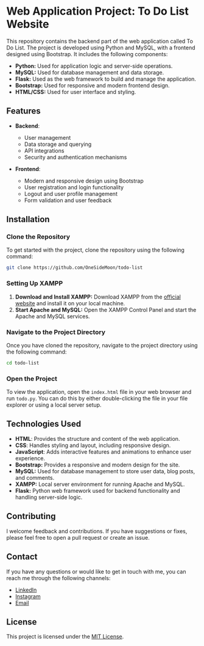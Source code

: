 # Web Application Project: To Do List Website

This repository contains the backend part of the web application called To Do List. The project is developed using Python and MySQL, with a frontend designed using Bootstrap. It includes the following components:

- **Python:** Used for application logic and server-side operations.
- **MySQL:** Used for database management and data storage.
- **Flask:** Used as the web framework to build and manage the application.
- **Bootstrap:** Used for responsive and modern frontend design.
- **HTML/CSS:** Used for user interface and styling.

## Features

- **Backend**:
  - User management
  - Data storage and querying
  - API integrations
  - Security and authentication mechanisms

- **Frontend**:
  - Modern and responsive design using Bootstrap
  - User registration and login functionality
  - Logout and user profile management
  - Form validation and user feedback


## Installation

### Clone the Repository

To get started with the project, clone the repository using the following command:

```bash
git clone https://github.com/OneSideMoon/todo-list
```

### Setting Up XAMPP

1. **Download and Install XAMPP:** Download XAMPP from the [official website](https://www.apachefriends.org/index.html) and install it on your local machine.
2. **Start Apache and MySQL:** Open the XAMPP Control Panel and start the Apache and MySQL services.

### Navigate to the Project Directory

Once you have cloned the repository, navigate to the project directory using the following command:

```bash
cd todo-list
```

### Open the Project

To view the application, open the `index.html` file in your web browser and run `todo.py`. You can do this by either double-clicking the file in your file explorer or using a local server setup.


## Technologies Used

- **HTML**: Provides the structure and content of the web application.
- **CSS**: Handles styling and layout, including responsive design.
- **JavaScript**: Adds interactive features and animations to enhance user experience.
- **Bootstrap:** Provides a responsive and modern design for the site.
- **MySQL:** Used for database management to store user data, blog posts, and comments.
- **XAMPP:** Local server environment for running Apache and MySQL.
- **Flask:** Python web framework used for backend functionality and handling server-side logic.


## Contributing

I welcome feedback and contributions. If you have suggestions or fixes, please feel free to open a pull request or create an issue.


## Contact

If you have any questions or would like to get in touch with me, you can reach me through the following channels:
- [LinkedIn](https://www.linkedin.com/in/muhammet-batuhan-sahin-965b81216/)
- [Instagram](https://www.instagram.com/one.side.moon/)
- [Email](mailto:batuhansahin9040@gmail.com)


## License

This project is licensed under the [MIT License](https://github.com/OneSideMoon/frontend-mentor-challenge/blob/main/LICENSE).
